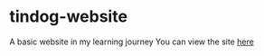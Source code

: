 # tindog-website
A basic website in my learning journey
You can view the site [here](https://tindogwebsite.web.app/)
